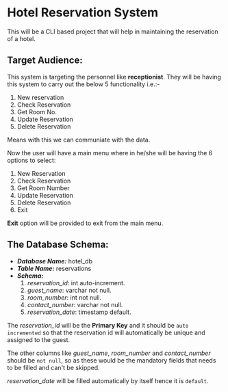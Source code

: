 # Hotel Reservation System
This will be a CLI based project that will help in maintaining the reservation of a hotel.

## Target Audience:

This system is targeting the personnel like **receptionist**. They will be having this system to carry out the below 5 functionality i.e.:-

1. New reservation
2. Check Reservation
3. Get Room No.
4. Update Reservation
5. Delete Reservation

Means with this we can communiate with the data.

Now the user will have a main menu where in he/she will be having the 6 options to select:

1. New Reservation
2. Check Reservation
3. Get Room Number
4. Update Reservation
5. Delete Reservation
6. Exit

**Exit** option will be provided to exit from the main menu.

## The Database Schema:

* ***Database Name:*** hotel_db
* ***Table Name:*** reservations
* ***Schema:***
    1. *reservation_id*:   int        auto-increment.
    2. *guest_name*:       varchar    not null.
    3. *room_number*:      int        not null.
    4. *contact_number*:   varchar    not null.
    5. *reservation_date*: timestamp  default.

The *reservation_id* will be the **Primary Key** and it should be `auto incremented` so that the reservation id will automatically be unique and assigned to the guest.

The other columns like *guest_name*, *room_number* and *contact_number*
should be `not null`, so as these would be the mandatory fields that needs to be filled and can't be skipped.

*reservation_date* will be filled automatically by itself hence it is `default`.